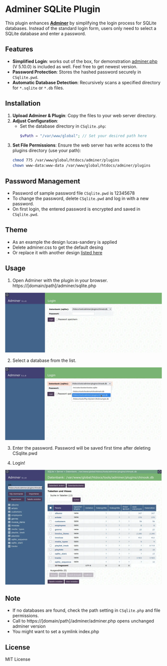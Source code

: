 # Adminer SQLite Plugin

This plugin enhances **[Adminer](https://www.adminer.org/)** by simplifying the login process for SQLite databases. Instead of the standard login form, users only need to select a SQLite database and enter a password.

## Features

- **Simplified Login**: works out of the box, for demonstration [adminer.php](https://github.com/vrana/adminer/releases/download/v5.1.0/adminer-5.1.0.php) (V 5.10.0) is included as well. Feel free to get newest version.
- **Password Protection**: Stores the hashed password securely in `CSqlite.pwd`.
- **Automatic Database Detection**: Recursively scans a specified directory for `*.sqlite` or `*.db` files.

## Installation

1. **Upload Adminer & Plugin**: Copy the files to your web server directory.
2. **Adjust Configuration**:
   - Set the database directory in `CSqlite.php`:
     ```php
     $vPath = "/var/www/global"; // Set your desired path here
     ```
3. **Set File Permissions**:
   Ensure the web server has write access to the plugins directory (use your path):
   ```sh
   chmod 775 /var/www/global/htdocs/adminer/plugins
   chown www-data:www-data /var/www/global/htdocs/adminer/plugins
   ```

## Password Management

- Password of sample password file `CSqlite.pwd`  is 12345678
- To change the password, delete `CSqlite.pwd` and log in with a new password.
- On first login, the entered password is encrypted and saved in `CSqlite.pwd`.

## Theme

- As an example the design lucas-sandery is applied
- Delete adminer.css to get the default desing
- Or replace it with another design [listed here](https://www.adminer.org/)

## Usage

1. Open Adminer with the plugin in your browser. https://[domain/path]/adminer/sqlite.php

![Login Screen](readme/login-screen.webp)  

2. Select a database from the list.

![Login Screen 2](readme/login-screen2.webp)  


3. Enter the password. Password will be saved first time after deleting CSqlite.pwd

4. Login!

![Logged in](readme/logged-in.webp)  



## Note

- If no databases are found, check the path setting in `CSqlite.php` and file permissions.
- Call to https://[domain/path]/adminer/adminer.php opens unchanged adminer version
- You might want to set a symlink index.php

## License

MIT License

